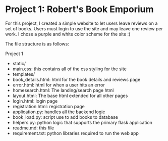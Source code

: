# Project 1: Robert's Book Emporium

For this project, I created a simple website to let users leave reviews on a set of books. Users must login to use the site and may leave one review per work. I chose a purple and white color scheme for the site :)

The file structure is as follows:

Project 1

* static/
 * main.css: this contains all of the css styling for the site
* templates/
 * book_details.html: html for the book details and reviews page
 * error.html: html for when a user hits an error
 * homesearch.html: The landing/search page html
 * layout.html: The base html extended for all other pages
 * login.html: login page
 * registration.html: registration page
* application.py: handles all the backend logic
* book_load.py: script use to add books to database
* helpers.py: python logic that supports the primary flask application
* readme.md: this file
* requirement.txt: python libraries required to run the web app
